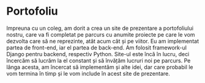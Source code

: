 # Portofoliu
Impreuna cu un coleg, am dorit a crea un site de prezentare a portofoliului nostru, care va fi completat pe parcurs cu anumite proiecte pe care le vom dezvolta care să ne reprezinte, atât acum cât și pe viitor.
Eu am implementat partea de front-end, iar el partea de back-end.
Am folosit framework-ul Django pentru backend, respectiv Python.
Site-ul este încă în lucru, deci încercăm să lucrăm la el constant și să învățăm lucruri noi pe parcurs.
Pe lânga acesta, am încercat să implementăm și alte idei, dar care probabil le vom termina în timp și le vom include în acest site de prezentare.


